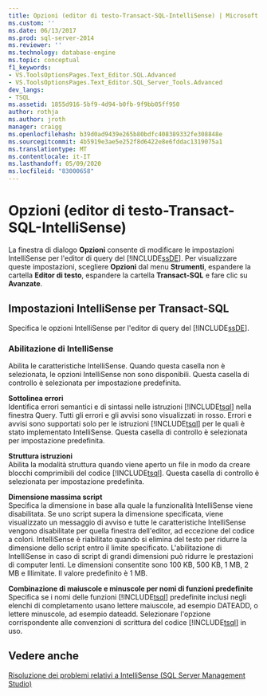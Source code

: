 ```yaml
---
title: Opzioni (editor di testo-Transact-SQL-IntelliSense) | Microsoft Docs
ms.custom: ''
ms.date: 06/13/2017
ms.prod: sql-server-2014
ms.reviewer: ''
ms.technology: database-engine
ms.topic: conceptual
f1_keywords:
- VS.ToolsOptionsPages.Text_Editor.SQL.Advanced
- VS.ToolsOptionsPages.Text_Editor.SQL_Server_Tools.Advanced
dev_langs:
- TSQL
ms.assetid: 1855d916-5bf9-4d94-b0fb-9f9bb05ff950
author: rothja
ms.author: jroth
manager: craigg
ms.openlocfilehash: b39d0ad9439e265b80bdfc408389332fe308848e
ms.sourcegitcommit: 4b5919e3ae5e252f8d6422e8e6fddac1319075a1
ms.translationtype: MT
ms.contentlocale: it-IT
ms.lasthandoff: 05/09/2020
ms.locfileid: "83000658"
---
```

# <a name="options-text-editor-transact-sql-intellisense"></a>Opzioni (editor di testo-Transact-SQL-IntelliSense)
  La finestra di dialogo **Opzioni** consente di modificare le impostazioni IntelliSense per l'editor di query del [!INCLUDE[ssDE](../includes/ssde-md.md)]. Per visualizzare queste impostazioni, scegliere **Opzioni** dal menu **Strumenti**, espandere la cartella **Editor di testo**, espandere la cartella **Transact-SQL** e fare clic su **Avanzate**.  
  
## <a name="transact-sql-intellisense-settings"></a>Impostazioni IntelliSense per Transact-SQL  
 Specifica le opzioni IntelliSense per l'editor di query del [!INCLUDE[ssDE](../includes/ssde-md.md)].  
  
### <a name="enable-intellisense"></a>Abilitazione di IntelliSense  
 Abilita le caratteristiche IntelliSense. Quando questa casella non è selezionata, le opzioni IntelliSense non sono disponibili. Questa casella di controllo è selezionata per impostazione predefinita.  
  
 **Sottolinea errori**  
 Identifica errori semantici e di sintassi nelle istruzioni [!INCLUDE[tsql](../includes/tsql-md.md)] nella finestra Query. Tutti gli errori e gli avvisi sono visualizzati in rosso. Errori e avvisi sono supportati solo per le istruzioni [!INCLUDE[tsql](../includes/tsql-md.md)] per le quali è stato implementato IntelliSense. Questa casella di controllo è selezionata per impostazione predefinita.  
  
 **Struttura istruzioni**  
 Abilita la modalità struttura quando viene aperto un file in modo da creare blocchi comprimibili del codice [!INCLUDE[tsql](../includes/tsql-md.md)]. Questa casella di controllo è selezionata per impostazione predefinita.  
  
 **Dimensione massima script**  
 Specifica la dimensione in base alla quale la funzionalità IntelliSense viene disabilitata. Se uno script supera la dimensione specificata, viene visualizzato un messaggio di avviso e tutte le caratteristiche IntelliSense vengono disabilitate per quella finestra dell'editor, ad eccezione del codice a colori. IntelliSense è riabilitato quando si elimina del testo per ridurre la dimensione dello script entro il limite specificato. L'abilitazione di IntelliSense in caso di script di grandi dimensioni può ridurre le prestazioni di computer lenti. Le dimensioni consentite sono 100 KB, 500 KB, 1 MB, 2 MB e Illimitate. Il valore predefinito è 1 MB.  
  
 **Combinazione di maiuscole e minuscole per nomi di funzioni predefinite**  
 Specifica se i nomi delle funzioni [!INCLUDE[tsql](../includes/tsql-md.md)] predefinite inclusi negli elenchi di completamento usano lettere maiuscole, ad esempio DATEADD, o lettere minuscole, ad esempio dateadd. Selezionare l'opzione corrispondente alle convenzioni di scrittura del codice [!INCLUDE[tsql](../includes/tsql-md.md)] in uso.  
  
## <a name="see-also"></a>Vedere anche  
 [Risoluzione dei problemi relativi a IntelliSense &#40;SQL Server Management Studio&#41;](../relational-databases/scripting/troubleshooting-intellisense.md)  
  
  
